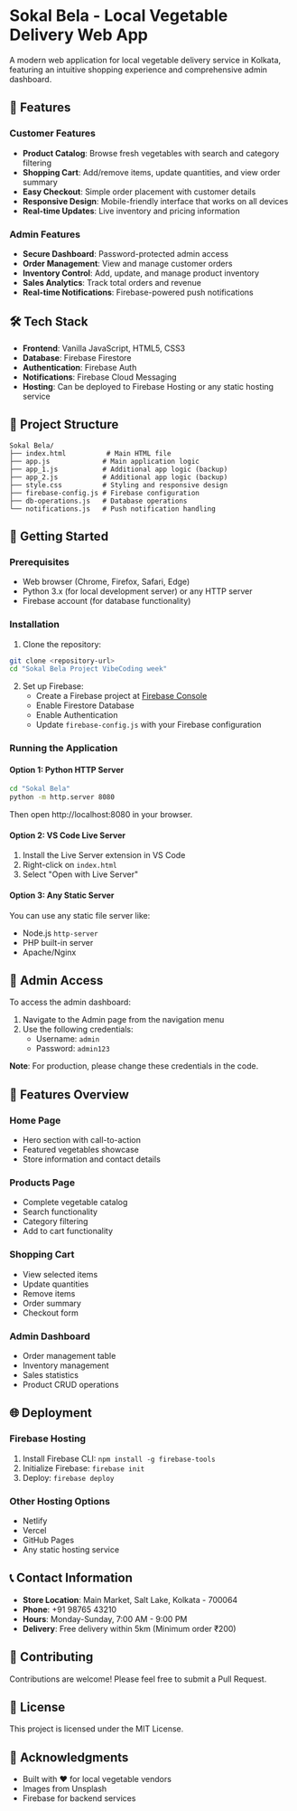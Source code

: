 # Sokal Bela - Local Vegetable Delivery Web App

A modern web application for local vegetable delivery service in Kolkata, featuring an intuitive shopping experience and comprehensive admin dashboard.

## 🌟 Features

### Customer Features
- **Product Catalog**: Browse fresh vegetables with search and category filtering
- **Shopping Cart**: Add/remove items, update quantities, and view order summary
- **Easy Checkout**: Simple order placement with customer details
- **Responsive Design**: Mobile-friendly interface that works on all devices
- **Real-time Updates**: Live inventory and pricing information

### Admin Features
- **Secure Dashboard**: Password-protected admin access
- **Order Management**: View and manage customer orders
- **Inventory Control**: Add, update, and manage product inventory
- **Sales Analytics**: Track total orders and revenue
- **Real-time Notifications**: Firebase-powered push notifications

## 🛠️ Tech Stack

- **Frontend**: Vanilla JavaScript, HTML5, CSS3
- **Database**: Firebase Firestore
- **Authentication**: Firebase Auth
- **Notifications**: Firebase Cloud Messaging
- **Hosting**: Can be deployed to Firebase Hosting or any static hosting service

## 📁 Project Structure

```
Sokal Bela/
├── index.html          # Main HTML file
├── app.js             # Main application logic
├── app_1.js           # Additional app logic (backup)
├── app_2.js           # Additional app logic (backup)
├── style.css          # Styling and responsive design
├── firebase-config.js # Firebase configuration
├── db-operations.js   # Database operations
└── notifications.js   # Push notification handling
```

## 🚀 Getting Started

### Prerequisites

- Web browser (Chrome, Firefox, Safari, Edge)
- Python 3.x (for local development server) or any HTTP server
- Firebase account (for database functionality)

### Installation

1. Clone the repository:
```bash
git clone <repository-url>
cd "Sokal Bela Project VibeCoding week"
```

2. Set up Firebase:
   - Create a Firebase project at [Firebase Console](https://console.firebase.google.com/)
   - Enable Firestore Database
   - Enable Authentication
   - Update `firebase-config.js` with your Firebase configuration

### Running the Application

#### Option 1: Python HTTP Server
```bash
cd "Sokal Bela"
python -m http.server 8080
```
Then open http://localhost:8080 in your browser.

#### Option 2: VS Code Live Server
1. Install the Live Server extension in VS Code
2. Right-click on `index.html`
3. Select "Open with Live Server"

#### Option 3: Any Static Server
You can use any static file server like:
- Node.js `http-server`
- PHP built-in server
- Apache/Nginx

## 🔐 Admin Access

To access the admin dashboard:
1. Navigate to the Admin page from the navigation menu
2. Use the following credentials:
   - Username: `admin`
   - Password: `admin123`

**Note**: For production, please change these credentials in the code.

## 📱 Features Overview

### Home Page
- Hero section with call-to-action
- Featured vegetables showcase
- Store information and contact details

### Products Page
- Complete vegetable catalog
- Search functionality
- Category filtering
- Add to cart functionality

### Shopping Cart
- View selected items
- Update quantities
- Remove items
- Order summary
- Checkout form

### Admin Dashboard
- Order management table
- Inventory management
- Sales statistics
- Product CRUD operations

## 🌐 Deployment

### Firebase Hosting
1. Install Firebase CLI: `npm install -g firebase-tools`
2. Initialize Firebase: `firebase init`
3. Deploy: `firebase deploy`

### Other Hosting Options
- Netlify
- Vercel
- GitHub Pages
- Any static hosting service

## 📞 Contact Information

- **Store Location**: Main Market, Salt Lake, Kolkata - 700064
- **Phone**: +91 98765 43210
- **Hours**: Monday-Sunday, 7:00 AM - 9:00 PM
- **Delivery**: Free delivery within 5km (Minimum order ₹200)

## 🤝 Contributing

Contributions are welcome! Please feel free to submit a Pull Request.

## 📄 License

This project is licensed under the MIT License.

## 🙏 Acknowledgments

- Built with ❤️ for local vegetable vendors
- Images from Unsplash
- Firebase for backend services 